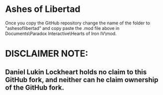 # Ashes of Libertad
 
Once you copy the GitHub repository change the name of the folder to "ashesoflibertad" and copy paste the .mod file above in Documents\Paradox Interactive\Hearts of Iron IV\mod.

# DISCLAIMER NOTE:
## Daniel Lukin Lockheart holds no claim to this GitHub fork, and neither can he claim ownership of the GitHub fork.

